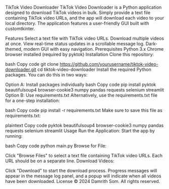 TikTok Video Downloader
TikTok Video Downloader is a Python application designed to download TikTok videos in bulk. Simply provide a text file containing TikTok video URLs, and the app will download each video to your local directory. The application features a user-friendly GUI built with customtkinter.

Features
Select a text file with TikTok video URLs.
Download multiple videos at once.
View real-time status updates in a scrollable message log.
Dark-themed, modern GUI with easy navigation.
Prerequisites
Python 3.x
Chrome browser installed (required by pyktok)
Installation
Clone this repository:

bash
Copy code
git clone https://github.com/yourusername/tiktok-video-downloader.git
cd tiktok-video-downloader
Install the required Python packages. You can do this in two ways:

Option A: Install packages individually
bash
Copy code
pip install pyktok beautifulsoup4 browser-cookie3 numpy pandas requests selenium streamlit
Option B: Use requirements.txt
Alternatively, use the requirements.txt file for a one-step installation:

bash
Copy code
pip install -r requirements.txt
Make sure to save this file as requirements.txt:

plaintext
Copy code
pyktok
beautifulsoup4
browser-cookie3
numpy
pandas
requests
selenium
streamlit
Usage
Run the Application: Start the app by running:

bash
Copy code
python main.py
Browse for File:

Click "Browse Files" to select a text file containing TikTok video URLs. Each URL should be on a separate line.
Download Videos:

Click "Download" to start the download process. Progress messages will appear in the message log panel, and a popup will indicate when all videos have been downloaded.
License
© 2024 Damrith Som. All rights reserved.
